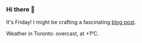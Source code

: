 ### Hi there :wave:

It's Friday! I might be crafting a fascinating [blog post](https://benjaminwuethrich.dev).

Weather in Toronto: overcast, at +1°C.
